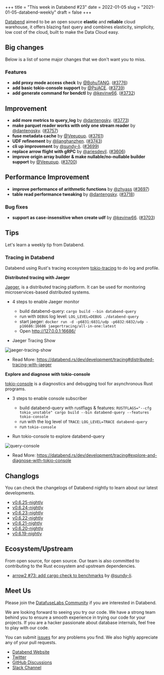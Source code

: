 +++
title = "This week in Databend #23"
date = 2022-01-05
slug = "2021-01-05-databend-weekly"
draft = false
+++

[Databend](https://github.com/datafuselabs/databend) aimed to be an open source **elastic** and **reliable** cloud warehouse, it offers blazing fast query and combines elasticity, simplicity, low cost of the cloud, built to make the Data Cloud easy.

## Big changes

Below is a list of some major changes that we don't want you to miss.

### Features

- **add proxy mode access check** by [@BohuTANG](https://github.com/BohuTANG). ([#3776](https://github.com/datafuselabs/databend/pull/3776))
- **add basic tokio-console support** by [@PsiACE](https://github.com/PsiACE). ([#3739](https://github.com/datafuselabs/databend/pull/3739))
- **add generate command for bendctl** by [@kevinw66](https://github.com/kevinw66). ([#3732](https://github.com/datafuselabs/databend/pull/3732))

## Improvement

- **add more metrics to query_log** by [@dantengsky](https://github.com/dantengsky). ([#3773](https://github.com/datafuselabs/databend/pull/3773))
- **make parquet reader works with only one stream reader** by [@dantengsky](https://github.com/dantengsky). ([#3757](https://github.com/datafuselabs/databend/pull/3757))
- **fuse metadata cache** by [@Veeupup](https://github.com/Veeupup). ([#3761](https://github.com/datafuselabs/databend/pull/3761))
- **UDF refinement** by [@lianghanzhen](https://github.com/lianghanzhen). ([#3743](https://github.com/datafuselabs/databend/pull/3743))
- **cli up improvement** by [@sundy-li](https://github.com/sundy-li/). ([#3699](https://github.com/datafuselabs/databend/pull/3699))
- **replace arrow flight with gRPC** by [@ariesdevil](https://github.com/ariesdevil/). ([#3606](https://github.com/datafuselabs/databend/pull/3606))
- **improve origin array builder & make nullable/no-nullable builder support** by [@Veeupup](https://github.com/Veeupup). ([#3700](https://github.com/datafuselabs/databend/pull/3700))

## Performance Improvement

- **improve performance of arithmetic functions** by [@zhyass](https://github.com/zhyass) ([#3697](https://github.com/datafuselabs/databend/pull/3697))
- **table read performance tweaking** by [@dantengsky](https://github.com/dantengsky). ([#3718](https://github.com/datafuselabs/databend/pull/3718))

### Bug fixes

- **support as case-insensitive when create udf** by [@kevinw66](https://github.com/kevinw66). ([#3703](https://github.com/datafuselabs/databend/pull/3703))

## Tips

Let's learn a weekly tip from Databend.

### Tracing in Databend

Databend using Rust's tracing ecosystem [tokio-tracing](https://github.com/tokio-rs/tracing) to do log and profile.

**Distributed tracing with Jaeger**

[Jaeger](https://github.com/jaegertracing/jaeger), is a distributed tracing platform. It can be used for monitoring microservices-based distributed systems.

- 4 steps to enable Jaeger monitor

  - build databend-query: `cargo build --bin databend-query`
  - run with `DEBUG` log level: `LOG_LEVEL=DEBUG ./databend-query`
  - start jaeger: `docker run -d -p6831:6831/udp -p6832:6832/udp -p16686:16686 jaegertracing/all-in-one:latest`
  - Open http://127.0.0.1:16686/

- Jaeger Tracing Show

![jaeger-tracing-show](../images/jaeger-tracing-show.png)

- Read More: https://databend.rs/dev/development/tracing#distributed-tracing-with-jaeger

**Explore and diagnose with tokio-console**

[tokio-console](https://github.com/tokio-rs/console) is a diagnostics and debugging tool for asynchronous Rust programs.

- 3 steps to enable console subscriber

  - build databend-query with rustflags & features: `RUSTFLAGS="--cfg tokio_unstable" cargo build --bin databend-query --features tokio-console`
  - run with the log level of `TRACE`: `LOG_LEVEL=TRACE databend-query`
  - run `tokio-console`

- Run tokio-console to explore databend-query

![query-console](../images/query-console.png)

- Read More: https://databend.rs/dev/development/tracing#explore-and-diagnose-with-tokio-console

## Changlogs

You can check the changelogs of Databend nightly to learn about our latest developments.

- [v0.6.25-nightly](https://github.com/datafuselabs/databend/releases/tag/v0.6.25-nightly)
- [v0.6.24-nightly](https://github.com/datafuselabs/databend/releases/tag/v0.6.24-nightly)
- [v0.6.23-nightly](https://github.com/datafuselabs/databend/releases/tag/v0.6.23-nightly)
- [v0.6.22-nightly](https://github.com/datafuselabs/databend/releases/tag/v0.6.22-nightly)
- [v0.6.21-nightly](https://github.com/datafuselabs/databend/releases/tag/v0.6.21-nightly)
- [v0.6.20-nightly](https://github.com/datafuselabs/databend/releases/tag/v0.6.20-nightly)
- [v0.6.19-nightly](https://github.com/datafuselabs/databend/releases/tag/v0.6.19-nightly)

## Ecosystem/Upstream

From open source, for open source. Our team is also committed to contributing to the Rust ecosystem and upstream dependencies.

- [arrow2 #73: add cargo check to benchmarks](https://github.com/jorgecarleitao/arrow2/pull/730) by [@sundy-li](https://github.com/sundy-li/).

## Meet Us

Please join the [DatafuseLabs Community](https://github.com/datafuselabs/) if you are interested in Databend.

We are looking forward to seeing you try our code. We have a strong team behind you to ensure a smooth experience in trying our code for your projects.
If you are a hacker passionate about database internals, feel free to play with our code.

You can submit [issues](https://github.com/datafuselabs/databend/issues) for any problems you find. We also highly appreciate any of your pull requests.

- [Databend Website](https://databend.rs)
- [Twitter](https://twitter.com/Datafuse_Labs)
- [GitHub Discussions](https://github.com/datafuselabs/databend/discussions)
- [Slack Channel](https://datafusecloud.slack.com/join/shared_invite/zt-nojrc9up-50IRla1Y1h56rqwCTkkDJA)
